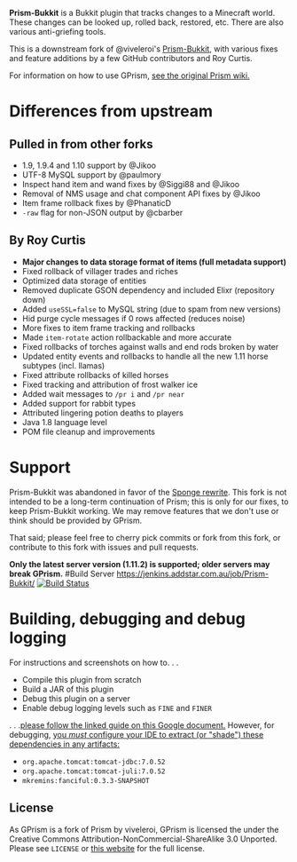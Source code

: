 **Prism-Bukkit** is a Bukkit plugin that tracks changes to a Minecraft world. These changes can be looked
up, rolled back, restored, etc. There are also various anti-griefing tools.

This is a downstream fork of @viveleroi's [Prism-Bukkit][PRISM], with various fixes and feature
additions by a few GitHub contributors and Roy Curtis.

For information on how to use GPrism, [see the original Prism wiki.][WIKI]

# Differences from upstream

## Pulled in from other forks

* 1.9, 1.9.4 and 1.10 support by @Jikoo
* UTF-8 MySQL support by @paulmory
* Inspect hand item and wand fixes by @Siggi88 and @Jikoo
* Removal of NMS usage and chat component API fixes by @Jikoo
* Item frame rollback fixes by @PhanaticD
* `-raw` flag for non-JSON output by @cbarber

## By Roy Curtis

* **Major changes to data storage format of items (full metadata support)**
* Fixed rollback of villager trades and riches
* Optimized data storage of entities
* Removed duplicate GSON dependency and included Elixr (repository down)
* Added `useSSL=false` to MySQL string (due to spam from new versions)
* Hid purge cycle messages if 0 rows affected (reduces noise)
* More fixes to item frame tracking and rollbacks
* Made `item-rotate` action rollbackable and more accurate
* Fixed rollbacks of torches against walls and end rods broken by water
* Updated entity events and rollbacks to handle all the new 1.11 horse subtypes (incl. llamas)
* Fixed attribute rollbacks of killed horses
* Fixed tracking and attribution of frost walker ice
* Added wait messages to `/pr i` and `/pr near`
* Added support for rabbit types
* Attributed lingering potion deaths to players
* Java 1.8 language level
* POM file cleanup and improvements

# Support

Prism-Bukkit was abandoned in favor of the [Sponge rewrite][SPONGE]. This fork is not intended to be
a long-term continuation of Prism; this is only for our fixes, to keep Prism-Bukkit working. We may
remove features that we don't use or think should be provided by GPrism.

That said; please feel free to cherry pick commits or fork from this fork, or contribute to this
fork with issues and pull requests.

**Only the latest server version (1.11.2) is supported; older servers may break GPrism.**
#Build Server
https://jenkins.addstar.com.au/job/Prism-Bukkit/
[![Build Status](https://jenkins.addstar.com.au/buildStatus/icon?job=Prism-Bukkit)](https://jenkins.addstar.com.au/job/Prism-Bukkit/)

# Building, debugging and debug logging

For instructions and screenshots on how to. . .

* Compile this plugin from scratch
* Build a JAR of this plugin
* Debug this plugin on a server
* Enable debug logging levels such as `FINE` and `FINER`

. . .[please follow the linked guide on this Google document.][BUILD] However, for debugging, [you
*must* configure your IDE to extract (or "shade") these dependencies in any artifacts:][SHADE]

* `org.apache.tomcat:tomcat-jdbc:7.0.52`
* `org.apache.tomcat:tomcat-juli:7.0.52`
* `mkremins:fanciful:0.3.3-SNAPSHOT`

## License

As GPrism is a fork of Prism by viveleroi, GPrism is licensed the under the Creative Commons
Attribution-NonCommercial-ShareAlike 3.0 Unported. Please see `LICENSE` or [this website][LICENSE]
for the full license.

[PRISM]: https://github.com/prism/Prism-Bukkit
[SPONGE]: https://github.com/prism/Prism
[WIKI]: http://discover-prism.com/wiki/
[BUILD]: https://docs.google.com/document/d/1TTDXG7IZ9M0D2-rzbILAWg1CKjynHK8fNGxbf3W4wBk/view
[SHADE]: http://i.imgur.com/9eqRiwR.png
[LICENSE]: http://creativecommons.org/licenses/by-nc-sa/3.0/us/

